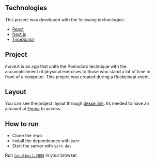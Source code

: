 ## Technologies

This project was developed with the following technologies:

- [React](https://reactjs.org)
- [Next.js](https://nextjs.org/)
- [TypeScript](https://www.typescriptlang.org/)

## Project

move.it is an app that unite the Pomodoro technique with the accomplsihment of physical exercises to those who stand a lot of time in front of a computer.
This project was created during a Rocketseat event.

## Layout

You can see the project layout through [desse link](https://www.figma.com/file/ge20pu3ofMOKoliUyKx1Nl/Move.it-1.0). Its needed to have an account at [Figma](http://figma.com/) to access.

## How to run

- Clone the repo
- Install the dependences with `yarn`
- Start the server with `yarn dev`

Run [`localhost:3000`](http://localhost:3000) in your browser.
